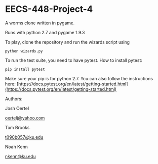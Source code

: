 # EECS-448-Project-4

A worms clone written in pygame.

Runs with python 2.7 and pygame 1.9.3

To play, clone the repository and run the wizards script using

<code>python wizards.py</code>

To run the test suite, you need to have pytest.
How to install pytest:

<code>pip install pytest </code>

Make sure your pip is for python 2.7. You can also follow the instructions here: [https://docs.pytest.org/en/latest/getting-started.html](https://docs.pytest.org/en/latest/getting-started.html)

Authors:

Josh Oertel

oertelj@yahoo.com

Tom Brooks

t090b057@ku.edu

Noah Kenn

nkenn@ku.edu
